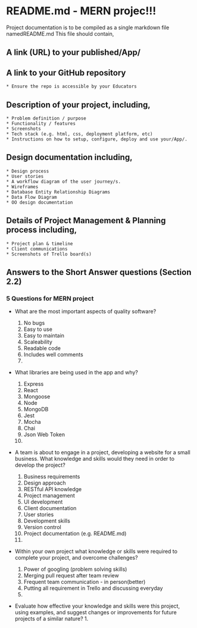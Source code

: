 # README.md - MERN projec!!!

Project documentation is to be compiled as a single markdown file namedREADME.md
This file should contain,

## A link (URL) to your published/App/

## A link to your GitHub repository

    * Ensure the repo is accessible by your Educators

## Description of your project, including,

    * Problem definition / purpose
    * Functionality / features
    * Screenshots
    * Tech stack (e.g. html, css, deployment platform, etc)
    * Instructions on how to setup, configure, deploy and use your/App/.

## Design documentation including,

    * Design process
    * User stories
    * A workflow diagram of the user journey/s.
    * Wireframes
    * Database Entity Relationship Diagrams
    * Data Flow Diagram
    * OO design documentation

## Details of Project Management & Planning process including,

    * Project plan & timeline
    * Client communications
    * Screenshots of Trello board(s)

## Answers to the Short Answer questions (Section 2.2)
### 5 Questions for MERN project
* What are the most important aspects of quality software?
	1. No bugs
	2. Easy to use
	3. Easy to maintain
	4. Scaleability
	5. Readable code
	6. Includes well comments
	7. 

* What libraries are being used in the app and why?
	1. Express
	2. React
	3. Mongoose
	4. Node
	5. MongoDB
	6. Jest
	7. Mocha
	8. Chai
	9. Json Web Token
	10. 


* A team is about to engage in a project, developing a website for a small business. 
What knowledge and skills would they need in order to develop the project?
	1. Business requirements
	2. Design approach
	3. RESTful API knowledge
	4. Project management
	5. UI development
	6. Client documentation
	7. User stories
	8. Development skills
	9. Version control
	10. Project documentation (e.g. README.md)
	11. 


* Within your own project what knowledge or skills were required to complete your project, and overcome challenges?
	1. Power of googling (problem solving skills)
	2. Merging pull request after team review
	3. Frequent team communication - in person(better)
	4. Putting all requirement in Trello and discussing everyday
	5. 

* Evaluate how effective your knowledge and skills were this project, using examples, and suggest changes or improvements for future projects of a similar nature?
	1. 
